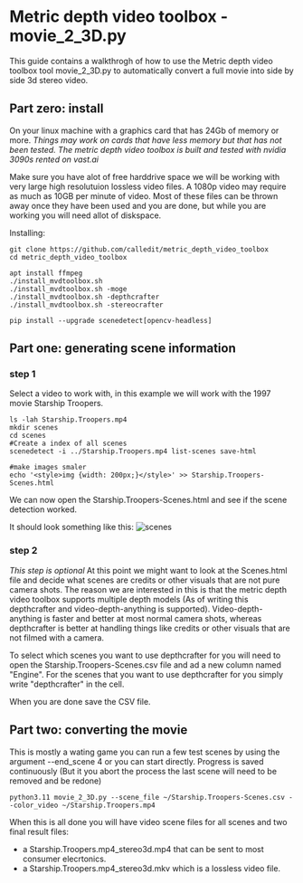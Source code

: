 # Metric depth video toolbox - movie_2_3D.py

This guide contains a walkthrogh of how to use the Metric depth video toolbox tool movie_2_3D.py to automatically
convert a full movie into side by side 3d stereo video.

## Part zero: install
On your linux machine with a graphics card that has 24Gb of memory or more.
*Things may work on cards that have less memory but that has not been tested. The metric depth video toolbox is built and tested with nvidia 3090s rented on vast.ai*

Make sure you have alot of free harddrive space we will be working with very large high
resolutuion lossless video files. A 1080p video may require as much as 10GB per minute of video.
Most of these files can be thrown away once they have been used and you are done, but while you are working you will need allot of diskspace.


Installing:
```
git clone https://github.com/calledit/metric_depth_video_toolbox
cd metric_depth_video_toolbox

apt install ffmpeg
./install_mvdtoolbox.sh
./install_mvdtoolbox.sh -moge
./install_mvdtoolbox.sh -depthcrafter
./install_mvdtoolbox.sh -stereocrafter

pip install --upgrade scenedetect[opencv-headless]

```


## Part one: generating scene information


### step 1
Select a video to work with, in this example we will work with the 1997 movie Starship Troopers.

```
ls -lah Starship.Troopers.mp4
mkdir scenes
cd scenes
#Create a index of all scenes
scenedetect -i ../Starship.Troopers.mp4 list-scenes save-html

#make images smaler
echo '<style>img {width: 200px;}</style>' >> Starship.Troopers-Scenes.html

```

We can now open the Starship.Troopers-Scenes.html and see if the scene detection worked.

It should look something like this:
<img alt="scenes" src="https://github.com/user-attachments/assets/b7452d28-4745-42e2-bf94-1dee992a9711" />

### step 2 
*This step is optional*
At this point we might want to look at the Scenes.html file and decide what scenes are credits or other visuals that are not pure camera shots.
The reason we are interested in this is that the metric depth video toolbox supports multiple depth models (As of writing this depthcrafter and video-depth-anything is supported). Video-depth-anything is faster and better at most normal camera shots, whereas depthcrafter is better at handling things like credits or other visuals that are not filmed with a camera.

To select which scenes you want to use depthcrafter for you will need to open the Starship.Troopers-Scenes.csv file and ad a
new column named "Engine". For the scenes that you want to use depthcrafter for you simply write "depthcrafter" in the cell.

When you are done save the CSV file.


## Part two: converting the movie

This is mostly a wating game you can run a few test scenes by using the argument --end_scene 4 or you can start directly. Progress is saved continuously (But it you abort the process the last scene will need to be removed and be redone)

```
python3.11 movie_2_3D.py --scene_file ~/Starship.Troopers-Scenes.csv --color_video ~/Starship.Troopers.mp4 
```

When this is all done you will have video scene files for all scenes and two final result files:
- a Starship.Troopers.mp4_stereo3d.mp4 that can be sent to most consumer elecrtonics.
- a Starship.Troopers.mp4_stereo3d.mkv which is a lossless video file.
